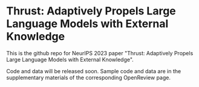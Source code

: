 # Thrust: Adaptively Propels Large Language Models with External Knowledge
This is the github repo for NeurIPS 2023 paper "Thrust: Adaptively Propels Large Language Models with External Knowledge". 

Code and data will be released soon. Sample code and data are in the supplementary materials of the corresponding OpenReview page.
